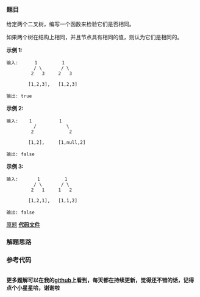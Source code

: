 ### 题目
给定两个二叉树，编写一个函数来检验它们是否相同。

如果两个树在结构上相同，并且节点具有相同的值，则认为它们是相同的。

**示例  1:**

    
    
    输入:      1         1
              / \       / \
             2   3     2   3
    
            [1,2,3],   [1,2,3]
    
    输出: true

**示例 2:**

    
    
    输入:    1          1
              /           \
             2             2
    
            [1,2],     [1,null,2]
    
    输出: false
    

**示例  3:**

    
    
    输入:       1         1
              / \       / \
             2   1     1   2
    
            [1,2,1],   [1,1,2]
    
    输出: false
    

[原题](https://leetcode-cn.com/problems/same-tree/)    **[代码文件]()**


### 解题思路




### 参考代码

```go


```




**更多题解可以在我的[github](https://github.com/LZH139/leetcode_Go)上看到，每天都在持续更新，觉得还不错的话，记得点个小星星哈，谢谢啦**
